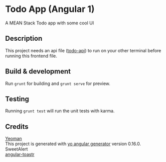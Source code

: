 # Todo App (Angular 1)

A MEAN Stack Todo app with some cool UI

## Description

This project needs an api file ([todo-api](https://github.com/sarunav/todo-api)) to run on your other terminal before
running this frontend file.

## Build & development

Run `grunt` for building and `grunt serve` for preview.

## Testing

Running `grunt test` will run the unit tests with karma.

## Credits

[Yeoman](http://yeoman.io/)<br>
This project is generated with [yo angular generator](https://github.com/yeoman/generator-angular)
version 0.16.0.<br>
SweetAlert<br>
[angular-toastr](https://github.com/Foxandxss/angular-toastr)
